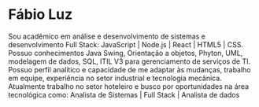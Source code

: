 # Fábio  Luz


Sou acadêmico em análise e desenvolvimento de sistemas e desenvolvimento Full Stack: JavaScript | Node.js | React | HTML5 | CSS. 
Possuo conhecimentos  Java Swing, Orientação a objetos, Phyton, UML, modelagem de dados, SQL, ITIL V3 para gerenciamento de serviços de TI.
Possuo perfil analítico e capacidade de me adaptar às mudanças, trabalho em equipe, experiência no setor industrial e tecnologia mecânica. 
Atualmente trabalho no setor hoteleiro e busco por oportunidades na área tecnológica como: Analista de Sistemas | Full Stack | Analista de dados

